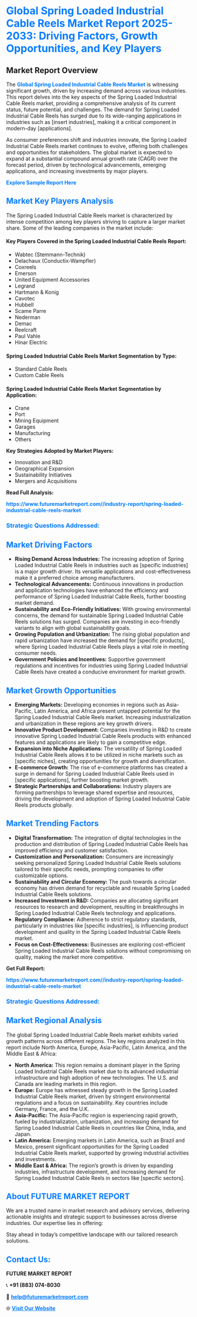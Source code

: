 <h1 style="color: #007BFF;">Global Spring Loaded Industrial Cable Reels Market Report 2025-2033: Driving Factors, Growth Opportunities, and Key Players</h1>

<section id="overview">
<h2>Market Report Overview</h2>
<p>The <a href="https://www.futuremarketreport.com//industry-report/spring-loaded-industrial-cable-reels-market" style="color: #007BFF; text-decoration: none;"><strong>Global Spring Loaded Industrial Cable Reels Market</strong></a> is witnessing significant growth, driven by increasing demand across various industries. This report delves into the key aspects of the Spring Loaded Industrial Cable Reels market, providing a comprehensive analysis of its current status, future potential, and challenges. The demand for Spring Loaded Industrial Cable Reels has surged due to its wide-ranging applications in industries such as [insert industries], making it a critical component in modern-day [applications].</p>
<p>As consumer preferences shift and industries innovate, the Spring Loaded Industrial Cable Reels market continues to evolve, offering both challenges and opportunities for stakeholders. The global market is expected to expand at a substantial compound annual growth rate (CAGR) over the forecast period, driven by technological advancements, emerging applications, and increasing investments by major players.</p>
</section>

<section id="overview">
<p><a href="https://www.futuremarketreport.com//request-sample/reportId=52002" style="color: #007BFF; text-decoration: none;"><strong>Explore Sample Report Here</strong></a></p>
</section>

<section id="key-players">
<h2 style="color: #007BFF;">Market Key Players Analysis</h2>
<p>The Spring Loaded Industrial Cable Reels market is characterized by intense competition among key players striving to capture a larger market share. Some of the leading companies in the market include:</p>
<h4>Key Players Covered in the Spring Loaded Industrial Cable Reels Report:</h4>
<ul><li>Wabtec (Stemmann-Technik)</li><li>Delachaux (Conductix-Wampfler)</li><li>Coxreels</li><li>Emerson</li><li>United Equipment Accessories</li><li>Legrand</li><li>Hartmann &amp; Konig</li><li>Cavotec</li><li>Hubbell</li><li>Scame Parre</li><li>Nederman</li><li>Demac</li><li>Reelcraft</li><li>Paul Vahle</li><li>Hinar Electric</li></ul>
<h4>Spring Loaded Industrial Cable Reels Market Segmentation by Type:</h4>
<ul><li>Standard Cable Reels</li><li>Custom Cable Reels</li></ul>

<h4>Spring Loaded Industrial Cable Reels Market Segmentation by Application:</h4>
<ul><li>Crane</li><li>Port</li><li>Mining Equipment</li><li>Garages</li><li>Manufacturing</li><li>Others</li></ul>
<p><strong>Key Strategies Adopted by Market Players:</strong></p>
<ul>
<li>Innovation and R&D</li>
<li>Geographical Expansion</li>
<li>Sustainability Initiatives</li>
<li>Mergers and Acquisitions</li>
</ul>
</section>

<section>
<p><strong>Read Full Analysis: </strong></p><a href="https://www.futuremarketreport.com//industry-report/spring-loaded-industrial-cable-reels-market" style="color: #007BFF; text-decoration: none;"><strong>https://www.futuremarketreport.com//industry-report/spring-loaded-industrial-cable-reels-market</strong></a>
<h3 style="color: #007BFF;">Strategic Questions Addressed:</h3>
</section>

<section id="driving-factors">
<h2 style="color: #007BFF;">Market Driving Factors</h2>
<ul>
<li><strong>Rising Demand Across Industries:</strong> The increasing adoption of Spring Loaded Industrial Cable Reels in industries such as [specific industries] is a major growth driver. Its versatile applications and cost-effectiveness make it a preferred choice among manufacturers.</li>
<li><strong>Technological Advancements:</strong> Continuous innovations in production and application technologies have enhanced the efficiency and performance of Spring Loaded Industrial Cable Reels, further boosting market demand.</li>
<li><strong>Sustainability and Eco-Friendly Initiatives:</strong> With growing environmental concerns, the demand for sustainable Spring Loaded Industrial Cable Reels solutions has surged. Companies are investing in eco-friendly variants to align with global sustainability goals.</li>
<li><strong>Growing Population and Urbanization:</strong> The rising global population and rapid urbanization have increased the demand for [specific products], where Spring Loaded Industrial Cable Reels plays a vital role in meeting consumer needs.</li>
<li><strong>Government Policies and Incentives:</strong> Supportive government regulations and incentives for industries using Spring Loaded Industrial Cable Reels have created a conducive environment for market growth.</li>
</ul>
</section>

<section id="growth-opportunities">
<h2 style="color: #007BFF;">Market Growth Opportunities</h2>
<ul>
<li><strong>Emerging Markets:</strong> Developing economies in regions such as Asia-Pacific, Latin America, and Africa present untapped potential for the Spring Loaded Industrial Cable Reels market. Increasing industrialization and urbanization in these regions are key growth drivers.</li>
<li><strong>Innovative Product Development:</strong> Companies investing in R&D to create innovative Spring Loaded Industrial Cable Reels products with enhanced features and applications are likely to gain a competitive edge.</li>
<li><strong>Expansion into Niche Applications:</strong> The versatility of Spring Loaded Industrial Cable Reels allows it to be utilized in niche markets such as [specific niches], creating opportunities for growth and diversification.</li>
<li><strong>E-commerce Growth:</strong> The rise of e-commerce platforms has created a surge in demand for Spring Loaded Industrial Cable Reels used in [specific applications], further boosting market growth.</li>
<li><strong>Strategic Partnerships and Collaborations:</strong> Industry players are forming partnerships to leverage shared expertise and resources, driving the development and adoption of Spring Loaded Industrial Cable Reels products globally.</li>
</ul>
</section>

<section id="trending-factors">
<h2 style="color: #007BFF;">Market Trending Factors</h2>
<ul>
<li><strong>Digital Transformation:</strong> The integration of digital technologies in the production and distribution of Spring Loaded Industrial Cable Reels has improved efficiency and customer satisfaction.</li>
<li><strong>Customization and Personalization:</strong> Consumers are increasingly seeking personalized Spring Loaded Industrial Cable Reels solutions tailored to their specific needs, prompting companies to offer customizable options.</li>
<li><strong>Sustainability and Circular Economy:</strong> The push towards a circular economy has driven demand for recyclable and reusable Spring Loaded Industrial Cable Reels solutions.</li>
<li><strong>Increased Investment in R&D:</strong> Companies are allocating significant resources to research and development, resulting in breakthroughs in Spring Loaded Industrial Cable Reels technology and applications.</li>
<li><strong>Regulatory Compliance:</strong> Adherence to strict regulatory standards, particularly in industries like [specific industries], is influencing product development and quality in the Spring Loaded Industrial Cable Reels market.</li>
<li><strong>Focus on Cost-Effectiveness:</strong> Businesses are exploring cost-efficient Spring Loaded Industrial Cable Reels solutions without compromising on quality, making the market more competitive.</li>
</ul>
</section>

<section>
<p><strong>Get Full Report: </strong></p><a href="https://www.futuremarketreport.com//industry-report/spring-loaded-industrial-cable-reels-market" style="color: #007BFF; text-decoration: none;"><strong>https://www.futuremarketreport.com//industry-report/spring-loaded-industrial-cable-reels-market</strong></a>
<h3 style="color: #007BFF;">Strategic Questions Addressed:</h3>
</section>


<section id="regional-analysis">
<h2 style="color: #007BFF;">Market Regional Analysis</h2>
<p>The global Spring Loaded Industrial Cable Reels market exhibits varied growth patterns across different regions. The key regions analyzed in this report include North America, Europe, Asia-Pacific, Latin America, and the Middle East & Africa:</p>
<ul>
<li><strong>North America:</strong> This region remains a dominant player in the Spring Loaded Industrial Cable Reels market due to its advanced industrial infrastructure and high adoption of new technologies. The U.S. and Canada are leading markets in this region.</li>
<li><strong>Europe:</strong> Europe has witnessed steady growth in the Spring Loaded Industrial Cable Reels market, driven by stringent environmental regulations and a focus on sustainability. Key countries include Germany, France, and the U.K.</li>
<li><strong>Asia-Pacific:</strong> The Asia-Pacific region is experiencing rapid growth, fueled by industrialization, urbanization, and increasing demand for Spring Loaded Industrial Cable Reels in countries like China, India, and Japan.</li>
<li><strong>Latin America:</strong> Emerging markets in Latin America, such as Brazil and Mexico, present significant opportunities for the Spring Loaded Industrial Cable Reels market, supported by growing industrial activities and investments.</li>
<li><strong>Middle East & Africa:</strong> The region’s growth is driven by expanding industries, infrastructure development, and increasing demand for Spring Loaded Industrial Cable Reels in sectors like [specific sectors].</li>
</ul>
</section>

<footer>
<h2 style="color: #007BFF;">About FUTURE MARKET REPORT</h2>
<p>We are a trusted name in market research and advisory services, delivering actionable insights and strategic support to businesses across diverse industries. Our expertise lies in offering:</p>

<p>Stay ahead in today’s competitive landscape with our tailored research solutions.</p>

<h2 style="color: #007BFF;">Contact Us:</h2>
<p><strong>FUTURE MARKET REPORT</strong></p>
<p>📞 <strong>+91 (883) 074-8030</strong></p>
<p>📧 <strong><a href="mailto:help@futuremarketreport.com" style="color: #007BFF;">help@futuremarketreport.com</a></strong></p>
<p>🌐 <strong><a href="https://www.futuremarketreport.com/" style="color: #007BFF;">Visit Our Website</a></strong></p>
</footer>